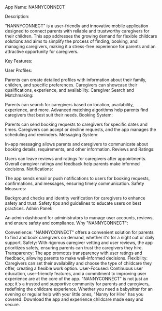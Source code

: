 App Name: NANNYCONNECT

Description:

"NANNYCONNECT" is a user-friendly and innovative mobile application designed to connect parents with reliable and trustworthy caregivers for their children. This app addresses the growing demand for flexible childcare solutions and aims to simplify the process of finding, booking, and managing caregivers, making it a stress-free experience for parents and an attractive opportunity for caregivers.

Key Features:

User Profiles:

Parents can create detailed profiles with information about their family, children, and specific preferences.
Caregivers can showcase their qualifications, experience, and availability.
Caregiver Search and Matchmaking:

Parents can search for caregivers based on location, availability, experience, and more.
Advanced matching algorithms help parents find caregivers that best suit their needs.
Booking System:

Parents can send booking requests to caregivers for specific dates and times.
Caregivers can accept or decline requests, and the app manages the scheduling and reminders.
Messaging System:

In-app messaging allows parents and caregivers to communicate about booking details, requirements, and other information.
Reviews and Ratings:

Users can leave reviews and ratings for caregivers after appointments.
Overall caregiver ratings and feedback help parents make informed decisions.
Notifications:

The app sends email or push notifications to users for booking requests, confirmations, and messages, ensuring timely communication.
Safety Measures:

Background checks and identity verification for caregivers to enhance safety and trust.
Safety tips and guidelines to educate users on best practices.
Admin Panel:

An admin dashboard for administrators to manage user accounts, reviews, and ensure safety and compliance.
Why "NANNYCONNECT":

Convenience: "NANNYCONNECT" offers a convenient solution for parents to find and book caregivers on demand, whether it's for a night out or daily support.
Safety: With rigorous caregiver vetting and user reviews, the app prioritizes safety, ensuring parents can trust the caregivers they hire.
Transparency: The app promotes transparency with user ratings and feedback, allowing parents to make well-informed decisions.
Flexibility: Caregivers can set their availability and choose the type of childcare they offer, creating a flexible work option.
User-Focused: Continuous user education, user-friendly features, and a commitment to improving user experience are at the core of the app.
"NANNYCONNECT" is not just an app; it's a trusted and supportive community for parents and caregivers, redefining the childcare experience. Whether you need a babysitter for an evening or regular help with your little ones, "Nanny for Hire" has you covered. Download the app and experience childcare made easy and secure.
